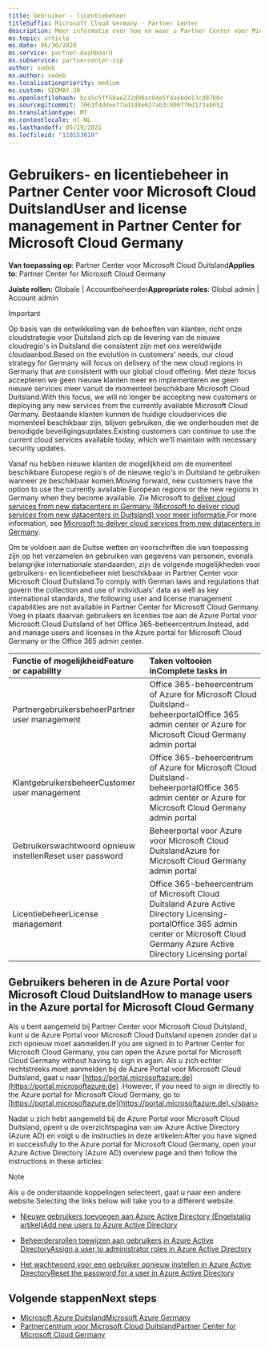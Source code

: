 ```yaml
---
title: Gebruiker - licentiebeheer
titleSuffix: Microsoft Cloud Germany - Partner Center
description: Meer informatie over hoe en waar u Partner Center voor Microsoft Cloud Duitsland-partners, -klanten en -licenties, evenals het opnieuw instellen van wachtwoorden.
ms.topic: article
ms.date: 06/30/2020
ms.service: partner-dashboard
ms.subservice: partnercenter-csp
author: sodeb
ms.author: sodeb
ms.localizationpriority: medium
ms.custom: SEOMAY.20
ms.openlocfilehash: bca5c5ff58ae222d06ac0de5f4aebde13cd87b0c
ms.sourcegitcommit: 7063fdddee77ad2d8e627ab3c806f76d173ab652
ms.translationtype: MT
ms.contentlocale: nl-NL
ms.lasthandoff: 05/19/2021
ms.locfileid: "110153018"
---
```

# <a name="user-and-license-management-in-partner-center-for-microsoft-cloud-germany"></a><span data-ttu-id="39f11-103">Gebruikers- en licentiebeheer in Partner Center voor Microsoft Cloud Duitsland</span><span class="sxs-lookup"><span data-stu-id="39f11-103">User and license management in Partner Center for Microsoft Cloud Germany</span></span>

<span data-ttu-id="39f11-104">**Van toepassing op**: Partner Center voor Microsoft Cloud Duitsland</span><span class="sxs-lookup"><span data-stu-id="39f11-104">**Applies to**: Partner Center for Microsoft Cloud Germany</span></span>

<span data-ttu-id="39f11-105">**Juiste rollen:** Globale | Accountbeheerder</span><span class="sxs-lookup"><span data-stu-id="39f11-105">**Appropriate roles**: Global admin | Account admin</span></span>

> [!IMPORTANT]
> <span data-ttu-id="39f11-106">Op basis van de ontwikkeling van de behoeften van klanten, richt onze cloudstrategie voor Duitsland zich op de levering van de nieuwe cloudregio's in Duitsland die consistent zijn met ons wereldwijde cloudaanbod.</span><span class="sxs-lookup"><span data-stu-id="39f11-106">Based on the evolution in customers' needs, our cloud strategy for Germany will focus on delivery of the new cloud regions in Germany that are consistent with our global cloud offering.</span></span> <span data-ttu-id="39f11-107">Met deze focus accepteren we geen nieuwe klanten meer en implementeren we geen nieuwe services meer vanuit de momenteel beschikbare Microsoft Cloud Duitsland.</span><span class="sxs-lookup"><span data-stu-id="39f11-107">With this focus, we will no longer be accepting new customers or deploying any new services from the currently available Microsoft Cloud Germany.</span></span> <span data-ttu-id="39f11-108">Bestaande klanten kunnen de huidige cloudservices die momenteel beschikbaar zijn, blijven gebruiken, die we onderhouden met de benodigde beveiligingsupdates.</span><span class="sxs-lookup"><span data-stu-id="39f11-108">Existing customers can continue to use the current cloud services available today, which we'll maintain with necessary security updates.</span></span>
>  
> <span data-ttu-id="39f11-109">Vanaf nu hebben nieuwe klanten de mogelijkheid om de momenteel beschikbare Europese regio's of de nieuwe regio's in Duitsland te gebruiken wanneer ze beschikbaar komen.</span><span class="sxs-lookup"><span data-stu-id="39f11-109">Moving forward, new customers have the option to use the currently available European regions or the new regions in Germany when they become available.</span></span> <span data-ttu-id="39f11-110">Zie Microsoft to [deliver cloud services from new datacenters in Germany (Microsoft to deliver cloud services from new datacenters in Duitsland) voor meer informatie.](https://news.microsoft.com/europe/2018/08/31/microsoft-to-deliver-cloud-services-from-new-datacentres-in-germany-in-2019-to-meet-evolving-customer-needs/)</span><span class="sxs-lookup"><span data-stu-id="39f11-110">For more information, see [Microsoft to deliver cloud services from new datacenters in Germany](https://news.microsoft.com/europe/2018/08/31/microsoft-to-deliver-cloud-services-from-new-datacentres-in-germany-in-2019-to-meet-evolving-customer-needs/).</span></span>

<span data-ttu-id="39f11-111">Om te voldoen aan de Duitse wetten en voorschriften die van toepassing zijn op het verzamelen en gebruiken van gegevens van personen, evenals belangrijke internationale standaarden, zijn de volgende mogelijkheden voor gebruikers- en licentiebeheer niet beschikbaar in Partner Center voor Microsoft Cloud Duitsland.</span><span class="sxs-lookup"><span data-stu-id="39f11-111">To comply with German laws and regulations that govern the collection and use of individuals' data as well as key international standards, the following user and license management capabilities are not available in Partner Center for Microsoft Cloud Germany.</span></span> <span data-ttu-id="39f11-112">Voeg in plaats daarvan gebruikers en licenties toe aan de Azure Portal voor Microsoft Cloud Duitsland of het Office 365-beheercentrum.</span><span class="sxs-lookup"><span data-stu-id="39f11-112">Instead, add and manage users and licenses in the Azure portal for Microsoft Cloud Germany or the Office 365 admin center.</span></span>

<span data-ttu-id="39f11-113">Functie of mogelijkheid</span><span class="sxs-lookup"><span data-stu-id="39f11-113">Feature or capability</span></span> | <span data-ttu-id="39f11-114">Taken voltooien in</span><span class="sxs-lookup"><span data-stu-id="39f11-114">Complete tasks in</span></span>
:--- | :---
<span data-ttu-id="39f11-115">Partnergebruikersbeheer</span><span class="sxs-lookup"><span data-stu-id="39f11-115">Partner user management</span></span> | <span data-ttu-id="39f11-116">Office 365-beheercentrum of Azure for Microsoft Cloud Duitsland-beheerportal</span><span class="sxs-lookup"><span data-stu-id="39f11-116">Office 365 admin center or Azure for Microsoft Cloud Germany admin portal</span></span>
<span data-ttu-id="39f11-117">Klantgebruikersbeheer</span><span class="sxs-lookup"><span data-stu-id="39f11-117">Customer user management</span></span> | <span data-ttu-id="39f11-118">Office 365-beheercentrum of Azure for Microsoft Cloud Duitsland-beheerportal</span><span class="sxs-lookup"><span data-stu-id="39f11-118">Office 365 admin center or Azure for Microsoft Cloud Germany admin portal</span></span>
<span data-ttu-id="39f11-119">Gebruikerswachtwoord opnieuw instellen</span><span class="sxs-lookup"><span data-stu-id="39f11-119">Reset user password</span></span> | <span data-ttu-id="39f11-120">Beheerportal voor Azure voor Microsoft Cloud Duitsland</span><span class="sxs-lookup"><span data-stu-id="39f11-120">Azure for Microsoft Cloud Germany admin portal</span></span>
<span data-ttu-id="39f11-121">Licentiebeheer</span><span class="sxs-lookup"><span data-stu-id="39f11-121">License management</span></span> | <span data-ttu-id="39f11-122">Office 365-beheercentrum of Microsoft Cloud Duitsland Azure Active Directory Licensing-portal</span><span class="sxs-lookup"><span data-stu-id="39f11-122">Office 365 admin center or Microsoft Cloud Germany Azure Active Directory Licensing portal</span></span>

## <a name="how-to-manage-users-in-the-azure-portal-for-microsoft-cloud-germany"></a><span data-ttu-id="39f11-123">Gebruikers beheren in de Azure Portal voor Microsoft Cloud Duitsland</span><span class="sxs-lookup"><span data-stu-id="39f11-123">How to manage users in the Azure portal for Microsoft Cloud Germany</span></span> 

<span data-ttu-id="39f11-124">Als u bent aangemeld bij Partner Center voor Microsoft Cloud Duitsland, kunt u de Azure Portal voor Microsoft Cloud Duitsland openen zonder dat u zich opnieuw moet aanmelden.</span><span class="sxs-lookup"><span data-stu-id="39f11-124">If you are signed in to Partner Center for Microsoft Cloud Germany, you can open the Azure portal for Microsoft Cloud Germany without having to sign in again.</span></span> <span data-ttu-id="39f11-125">Als u zich echter rechtstreeks moet aanmelden bij de Azure Portal voor Microsoft Cloud Duitsland, gaat u naar [https://portal.microsoftazure.de](https://portal.microsoftazure.de) .</span><span class="sxs-lookup"><span data-stu-id="39f11-125">However, if you need to sign in directly to the Azure portal for Microsoft Cloud Germany, go to [https://portal.microsoftazure.de](https://portal.microsoftazure.de).</span></span> 

<span data-ttu-id="39f11-126">Nadat u zich hebt aangemeld bij de Azure Portal voor Microsoft Cloud Duitsland, opent u de overzichtspagina van uw Azure Active Directory (Azure AD) en volgt u de instructies in deze artikelen:</span><span class="sxs-lookup"><span data-stu-id="39f11-126">After you have signed in successfully to the Azure portal for Microsoft Cloud Germany, open your Azure Active Directory (Azure AD) overview page and then follow the instructions in these articles:</span></span>

> [!NOTE]  
> <span data-ttu-id="39f11-127">Als u de onderstaande koppelingen selecteert, gaat u naar een andere website.</span><span class="sxs-lookup"><span data-stu-id="39f11-127">Selecting the links below will take you to a different website.</span></span>

-  [<span data-ttu-id="39f11-128">Nieuwe gebruikers toevoegen aan Azure Active Directory (Engelstalig artikel)</span><span class="sxs-lookup"><span data-stu-id="39f11-128">Add new users to Azure Active Directory</span></span>](/azure/active-directory/active-directory-users-create-azure-portal)

-  [<span data-ttu-id="39f11-129">Beheerdersrollen toewijzen aan gebruikers in Azure Active Directory</span><span class="sxs-lookup"><span data-stu-id="39f11-129">Assign a user to administrator roles in Azure Active Directory</span></span>](/azure/active-directory/active-directory-users-assign-role-azure-portal)

-  [<span data-ttu-id="39f11-130">Het wachtwoord voor een gebruiker opnieuw instellen in Azure Active Directory</span><span class="sxs-lookup"><span data-stu-id="39f11-130">Reset the password for a user in Azure Active Directory</span></span>](/azure/active-directory/active-directory-users-reset-password-azure-portal)

## <a name="next-steps"></a><span data-ttu-id="39f11-131">Volgende stappen</span><span class="sxs-lookup"><span data-stu-id="39f11-131">Next steps</span></span>

-  [<span data-ttu-id="39f11-132">Microsoft Azure Duitsland</span><span class="sxs-lookup"><span data-stu-id="39f11-132">Microsoft Azure Germany</span></span>](https://azure.microsoft.com/global-infrastructure/germany/)
-  [<span data-ttu-id="39f11-133">Partnercentrum voor Microsoft Cloud Duitsland</span><span class="sxs-lookup"><span data-stu-id="39f11-133">Partner Center for Microsoft Cloud Germany</span></span>](partner-center-for-microsoft-cloud-germany.md)